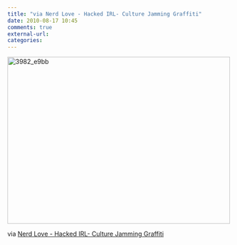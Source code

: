 ```yaml
---
title: "via Nerd Love - Hacked IRL- Culture Jamming Graffiti"
date: 2010-08-17 10:45
comments: true
external-url:
categories:
---
```

[<img src="http://e.asset.soup.io/asset/1011/3982_e9bb.jpeg" width="500" height="375" alt="3982_e9bb" />][1]

via [Nerd Love - Hacked IRL- Culture Jamming Graffiti][2]

  [1]: http://hackedirl.com/2010/08/16/culture-jamming-win-nerd-love/
  [2]: http://hackedirl.com/2010/08/16/culture-jamming-win-nerd-love/
